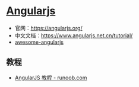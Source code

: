 # [Angularjs](https://angularjs.org/)

- 官网：https://angularjs.org/
- 中文文档：https://www.angularjs.net.cn/tutorial/
- [awesome-angularjs](https://github.com/gianarb/awesome-angularjs)

## 教程

- [AngularJS 教程 - runoob.com](https://www.runoob.com/angularjs/angularjs-tutorial.html)
